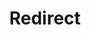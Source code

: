 ﻿---
layout: src/layouts/Redirect.astro
title: Redirect
redirect: https://octopus.com/docs/packaging-applications/package-repositories/guides/nuget-repositories/tfs-azure-devops
pubDate:  2023-01-01
navSearch: false
navSitemap: false
navMenu: false
---
